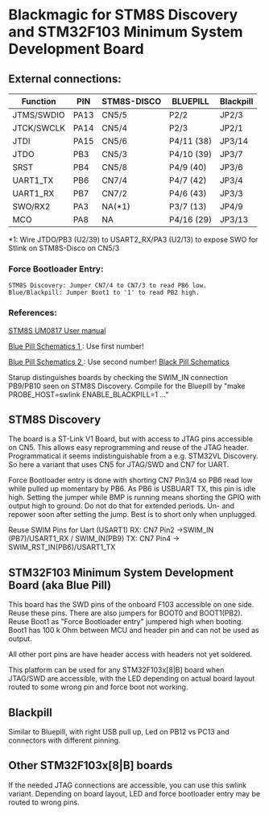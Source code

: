 # Blackmagic for STM8S Discovery and STM32F103 Minimum System Development Board

## External connections:

|  Function   | PIN   | STM8S-DISCO | BLUEPILL    | Blackpill |
| ----------- | ----- | ----------- | ----------- |---------- |
|  JTMS/SWDIO |  PA13 |   CN5/5     |  P2/2       | JP2/3     |
|  JTCK/SWCLK |  PA14 |   CN5/4     |  P2/3       | JP2/1     |
|  JTDI       |  PA15 |   CN5/6     |  P4/11 (38) | JP3/14    |
|  JTDO       |  PB3  |   CN5/3     |  P4/10 (39) | JP3/7     |
|  SRST       |  PB4  |   CN5/8     |  P4/9  (40) | JP3/6     |
|  UART1_TX   |  PB6  |   CN7/4     |  P4/7  (42) | JP3/4     |
|  UART1_RX   |  PB7  |   CN7/2     |  P4/6  (43) | JP3/3     |
|  SWO/RX2    |  PA3  |   NA(*1)    |  P3/7  (13) | JP4/9     |
|  MCO        |  PA8  |   NA        |  P4/16 (29) | JP3/13    |

*1: Wire JTDO/PB3  (U2/39) to USART2_RX/PA3 (U2/13) to expose SWO for Stlink
on STM8S-Disco on CN5/3

### Force Bootloader Entry:
    STM8S Discovery: Jumper CN7/4 to CN7/3 to read PB6 low.
    Blue/Blackpill: Jumper Boot1 to '1' to read PB2 high.

### References:
[STM8S UM0817 User manual
    ](https://www.st.com/resource/en/user_manual/cd00250600.pdf)

[Blue Pill Schematics 1
    ](https://jeelabs.org/img/2016/STM32F103C8T6-DEV-BOARD-SCH.pdf) :
    Use first number!

[Blue Pill Schematics 2
    ](https://wiki.stm32duino.com/images/a/ae/Bluepillpinout.gif) :
    Use second number!
[Black Pill Schematics
    ](https://wiki.stm32duino.com/index.php?title=File:Black_Pill_Schematic.pdf)

Starup distinguishes boards by checking the SWIM_IN connection PB9/PB10
seen on STM8S Discovery. Compile for the Bluepill by
"make PROBE_HOST=swlink ENABLE_BLACKPILL=1 ..."

## STM8S Discovery

The board is a ST-Link V1 Board, but with access to JTAG pins accessible
on CN5. This allows easy reprogramming and reuse of the JTAG header.
Programmatical it seems indistinguishable from a e.g. STM32VL
Discovery. So here a variant that uses CN5 for JTAG/SWD and CN7 for
UART.

Force Bootloader entry is done with shorting CN7 Pin3/4 so PB6 read low while
pulled up momentary by PB6. As PB6 is USBUART TX, this pin is idle
high. Setting the jumper while BMP is running means shorting the GPIO with
output high to ground. Do not do that for extended periods. Un- and repower
soon after setting the jump. Best is to short only when unplugged.

Reuse SWIM Pins for Uart (USART1)
   RX: CN7 Pin2 ->SWIM_IN (PB7)/USART1_RX / SWIM_IN(PB9)
   TX: CN7 Pin4 -> SWIM_RST_IN(PB6)/USART1_TX

## STM32F103 Minimum System Development Board (aka Blue Pill)

This board has the SWD pins of the onboard F103 accessible on one side.
Reuse these pins. There are also jumpers for BOOT0 and BOOT1(PB2). Reuse
Boot1 as "Force Bootloader entry" jumpered high when booting. Boot1
has 100 k Ohm between MCU and header pin and can not be used as output.

All other port pins are have header access with headers not yet soldered.

This platform can be used for any STM32F103x[8|B] board when JTAG/SWD are
accessible, with the LED depending on actual board layout routed to some
wrong pin and force boot not working.

## Blackpill
Similar to Bluepill, with right USB pull up, Led on PB12 vs PC13 and
connectors with different pinning.

## Other STM32F103x[8|B] boards
If the needed JTAG connections are accessible, you can use this swlink variant.
Depending on board layout, LED and force bootloader entry may be routed to
wrong pins.
